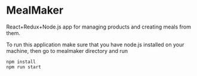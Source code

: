 # MealMaker
React+Redux+Node.js app for managing products and creating meals from them.

To run this application make sure that you have node.js installed on your machine, then go to mealmaker directory and run


```console
npm install
npm run start
```

